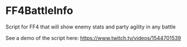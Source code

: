 # FF4BattleInfo
Script for FF4 that will show enemy stats and party agility in any battle

See a demo of the script here: https://www.twitch.tv/videos/1544701539
